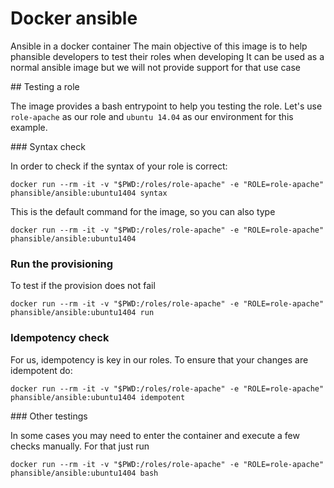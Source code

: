 # Docker ansible

Ansible in a docker container
The main objective of this image is to help phansible developers to test their roles when developing
It can be used as a normal ansible image but we will not provide support for that use case

## Testing a role

The image provides a bash entrypoint to help you testing the role.
Let's use `role-apache` as our role and `ubuntu 14.04` as our environment for this example.

### Syntax check

In order to check if the syntax of your role is correct:

```
docker run --rm -it -v "$PWD:/roles/role-apache" -e "ROLE=role-apache" phansible/ansible:ubuntu1404 syntax
```

This is the default command for the image, so you can also type

```
docker run --rm -it -v "$PWD:/roles/role-apache" -e "ROLE=role-apache" phansible/ansible:ubuntu1404
```

### Run the provisioning

To test if the provision does not fail

```
docker run --rm -it -v "$PWD:/roles/role-apache" -e "ROLE=role-apache" phansible/ansible:ubuntu1404 run
```

### Idempotency check

For us, idempotency is key in our roles. To ensure that your changes are idempotent do:

```
docker run --rm -it -v "$PWD:/roles/role-apache" -e "ROLE=role-apache" phansible/ansible:ubuntu1404 idempotent
```

### Other testings

In some cases you may need to enter the container and execute a few checks manually. For that just run

```
docker run --rm -it -v "$PWD:/roles/role-apache" -e "ROLE=role-apache" phansible/ansible:ubuntu1404 bash
```

